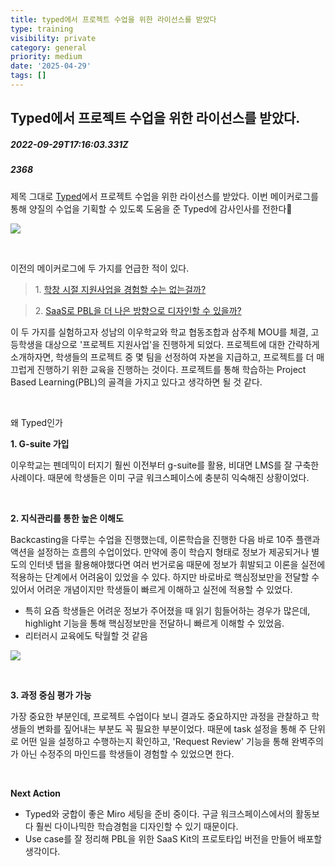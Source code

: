 ```yaml
---
title: typed에서 프로젝트 수업을 위한 라이선스를 받았다
type: training
visibility: private
category: general
priority: medium
date: '2025-04-29'
tags: []
---
```

## Typed에서 프로젝트 수업을 위한 라이선스를 받았다.
##### 2022-09-29T17:16:03.331Z
##### 2368

<p>제목 그대로 <a href="https://typed.do/" rel="noopener noreferrer" target="_blank">Typed</a>에서 프로젝트 수업을 위한 라이선스를 받았다. 이번 메이커로그를 통해 양질의 수업을 기획할 수 있도록 도움을 준 Typed에 감사인사를 전한다🙏 </p><p><img src="https://media.disquiet.io/images/makerlog/facd6613ec6e17ed57a4be274186ca03c1dcecfa257972b39bf55144d421c73f"></p><p><br></p><p>이전의 메이커로그에 두 가지를 언급한 적이 있다.</p><blockquote>1. <a href="https://disquiet.io/@williamjung/makerlog/1336" rel="noopener noreferrer" target="_blank">학창 시절 지원사업을 경험할 수는 없는걸까?</a></blockquote><blockquote>2. <a href="https://disquiet.io/@williamjung/makerlog/2318" rel="noopener noreferrer" target="_blank">SaaS로 PBL을 더 나은 방향으로 디자인할 수 있을까?</a></blockquote><p>이 두 가지를 실험하고자 성남의 이우학교와 학교 협동조합과 삼주체 MOU를 체결, 고등학생을 대상으로 '프로젝트 지원사업'을 진행하게 되었다. 프로젝트에 대한 간략하게 소개하자면, 학생들의 프로젝트 중 몇 팀을 선정하여 자본을 지급하고, 프로젝트를 더 매끄럽게 진행하기 위한 교육을 진행하는 것이다. 프로젝트를 통해 학습하는 Project Based Learning(PBL)의 골격을 가지고 있다고 생각하면 될 것 같다.</p><p><br></p><p>왜 Typed인가</p><p><strong>1. G-suite 가입</strong></p><p>이우학교는 펜데믹이 터지기 훨씬 이전부터 g-suite를 활용, 비대면 LMS를 잘 구축한 사례이다. 때문에 학생들은 이미 구글 워크스페이스에 충분히 익숙해진 상황이었다.</p><p><br></p><p><strong>2. 지식관리를 통한 높은 이해도</strong></p><p>Backcasting을 다루는 수업을 진행했는데, 이론학습을 진행한 다음 바로 10주 플랜과 액션을 설정하는 흐름의 수업이었다. 만약에 종이 학습지 형태로 정보가 제공되거나 별도의 인터넷 탭을 활용해야했다면 여러 번거로움 때문에 정보가 휘발되고 이론을 실전에 적용하는 단계에서 어려움이 있었을 수 있다. 하지만 바로바로 핵심정보만을 전달할 수 있어서 어려운 개념이지만 학생들이 빠르게 이해하고 실전에 적용할 수 있었다. </p><ul><li>특히 요즘 학생들은 어려운 정보가 주어졌을 때 읽기 힘들어하는 경우가 많은데, highlight 기능을 통해 핵심정보만을 전달하니 빠르게 이해할 수 있었음.</li><li>리터러시 교육에도 탁월할 것 같음</li></ul><p><img src="https://media.disquiet.io/images/makerlog/362da4e2c92ecaab58c9788bdf489e222ee3bd17481204e807862a4656661ef2"></p><p><br></p><p><strong>3. 과정 중심 평가 가능</strong></p><p>가장 중요한 부분인데, 프로젝트 수업이다 보니 결과도 중요하지만 과정을 관찰하고 학생들의 변화를 짚어내는 부분도 꼭 필요한 부분이었다. 때문에 task 설정을 통해 주 단위로 어떤 일을 설정하고 수행하는지 확인하고, 'Request Review' 기능을 통해 완벽주의가 아닌 수정주의 마인드를 학생들이 경험할 수 있었으면 한다.</p><p><br></p><p><strong>Next Action</strong></p><ul><li>Typed와 궁합이 좋은 Miro 세팅을 준비 중이다. 구글 워크스페이스에서의 활동보다 훨씬 다이나믹한 학습경험을 디자인할 수 있기 때문이다.</li><li>Use case를 잘 정리해 PBL을 위한 SaaS Kit의 프로토타입 버전을 만들어 배포할 생각이다.</li></ul>
